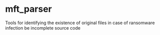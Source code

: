 # mft_parser
Tools for identifying the existence of original files in case of ransomware infection
be incomplete source code
